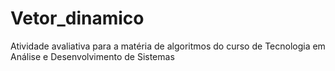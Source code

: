 # Vetor_dinamico
Atividade avaliativa para a matéria de algoritmos do curso de Tecnologia em Análise e Desenvolvimento de Sistemas
